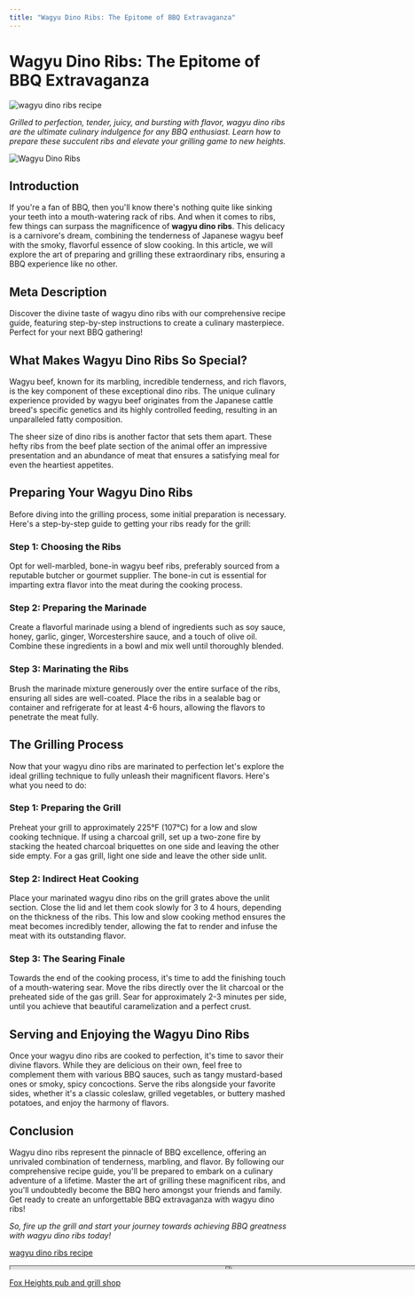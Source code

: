 ```yaml
---
title: "Wagyu Dino Ribs: The Epitome of BBQ Extravaganza"
---
```

# Wagyu Dino Ribs: The Epitome of BBQ Extravaganza


![wagyu dino ribs recipe](https://images.unsplash.com/photo-1530213786676-41ad9f7736f6?ixid=M3w0ODkxMTF8MHwxfHNlYXJjaHwxfHx3YWd5dSUyMGRpbm8lMjByaWJzJTIwcmVjaXBlfGVufDB8fHx8MTY5MjgwNTMzOHww&ixlib=rb-4.0.3&w=512&fit=max)

*Grilled to perfection, tender, juicy, and bursting with flavor, wagyu dino ribs are the ultimate culinary indulgence for any BBQ enthusiast. Learn how to prepare these succulent ribs and elevate your grilling game to new heights.*

![Wagyu Dino Ribs](https://example.com/wagyu-dino-ribs.jpg)

## Introduction

If you're a fan of BBQ, then you'll know there's nothing quite like sinking your teeth into a mouth-watering rack of ribs. And when it comes to ribs, few things can surpass the magnificence of **wagyu dino ribs**. This delicacy is a carnivore's dream, combining the tenderness of Japanese wagyu beef with the smoky, flavorful essence of slow cooking. In this article, we will explore the art of preparing and grilling these extraordinary ribs, ensuring a BBQ experience like no other.

## Meta Description

Discover the divine taste of wagyu dino ribs with our comprehensive recipe guide, featuring step-by-step instructions to create a culinary masterpiece. Perfect for your next BBQ gathering! 

## What Makes Wagyu Dino Ribs So Special?

Wagyu beef, known for its marbling, incredible tenderness, and rich flavors, is the key component of these exceptional dino ribs. The unique culinary experience provided by wagyu beef originates from the Japanese cattle breed's specific genetics and its highly controlled feeding, resulting in an unparalleled fatty composition.

The sheer size of dino ribs is another factor that sets them apart. These hefty ribs from the beef plate section of the animal offer an impressive presentation and an abundance of meat that ensures a satisfying meal for even the heartiest appetites.

## Preparing Your Wagyu Dino Ribs

Before diving into the grilling process, some initial preparation is necessary. Here's a step-by-step guide to getting your ribs ready for the grill:

### Step 1: Choosing the Ribs
Opt for well-marbled, bone-in wagyu beef ribs, preferably sourced from a reputable butcher or gourmet supplier. The bone-in cut is essential for imparting extra flavor into the meat during the cooking process.

### Step 2: Preparing the Marinade
Create a flavorful marinade using a blend of ingredients such as soy sauce, honey, garlic, ginger, Worcestershire sauce, and a touch of olive oil. Combine these ingredients in a bowl and mix well until thoroughly blended.

### Step 3: Marinating the Ribs
Brush the marinade mixture generously over the entire surface of the ribs, ensuring all sides are well-coated. Place the ribs in a sealable bag or container and refrigerate for at least 4-6 hours, allowing the flavors to penetrate the meat fully.

## The Grilling Process

Now that your wagyu dino ribs are marinated to perfection let's explore the ideal grilling technique to fully unleash their magnificent flavors. Here's what you need to do:

### Step 1: Preparing the Grill
Preheat your grill to approximately 225°F (107°C) for a low and slow cooking technique. If using a charcoal grill, set up a two-zone fire by stacking the heated charcoal briquettes on one side and leaving the other side empty. For a gas grill, light one side and leave the other side unlit.

### Step 2: Indirect Heat Cooking
Place your marinated wagyu dino ribs on the grill grates above the unlit section. Close the lid and let them cook slowly for 3 to 4 hours, depending on the thickness of the ribs. This low and slow cooking method ensures the meat becomes incredibly tender, allowing the fat to render and infuse the meat with its outstanding flavor.

### Step 3: The Searing Finale
Towards the end of the cooking process, it's time to add the finishing touch of a mouth-watering sear. Move the ribs directly over the lit charcoal or the preheated side of the gas grill. Sear for approximately 2-3 minutes per side, until you achieve that beautiful caramelization and a perfect crust.

## Serving and Enjoying the Wagyu Dino Ribs

Once your wagyu dino ribs are cooked to perfection, it's time to savor their divine flavors. While they are delicious on their own, feel free to complement them with various BBQ sauces, such as tangy mustard-based ones or smoky, spicy concoctions. Serve the ribs alongside your favorite sides, whether it's a classic coleslaw, grilled vegetables, or buttery mashed potatoes, and enjoy the harmony of flavors.

## Conclusion

Wagyu dino ribs represent the pinnacle of BBQ excellence, offering an unrivaled combination of tenderness, marbling, and flavor. By following our comprehensive recipe guide, you'll be prepared to embark on a culinary adventure of a lifetime. Master the art of grilling these magnificent ribs, and you'll undoubtedly become the BBQ hero amongst your friends and family. Get ready to create an unforgettable BBQ extravaganza with wagyu dino ribs!

*So, fire up the grill and start your journey towards achieving BBQ greatness with wagyu dino ribs today!*

[wagyu dino ribs recipe](https://foxheightspubandgrill.com/post/wagyu-dino-ribs-recipe)

<iframe src='https://foxheightspubandgrill.com/post/wagyu-dino-ribs-recipe' width='800' height='5'></iframe>

[Fox Heights pub and grill shop](https://foxheightspubandgrill.com/tools/sitemap)